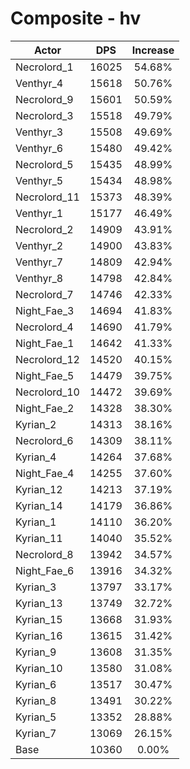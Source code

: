 # Composite - hv
| Actor | DPS | Increase |
|---|:---:|:---:|
|Necrolord_1|16025|54.68%|
|Venthyr_4|15618|50.76%|
|Necrolord_9|15601|50.59%|
|Necrolord_3|15518|49.79%|
|Venthyr_3|15508|49.69%|
|Venthyr_6|15480|49.42%|
|Necrolord_5|15435|48.99%|
|Venthyr_5|15434|48.98%|
|Necrolord_11|15373|48.39%|
|Venthyr_1|15177|46.49%|
|Necrolord_2|14909|43.91%|
|Venthyr_2|14900|43.83%|
|Venthyr_7|14809|42.94%|
|Venthyr_8|14798|42.84%|
|Necrolord_7|14746|42.33%|
|Night_Fae_3|14694|41.83%|
|Necrolord_4|14690|41.79%|
|Night_Fae_1|14642|41.33%|
|Necrolord_12|14520|40.15%|
|Night_Fae_5|14479|39.75%|
|Necrolord_10|14472|39.69%|
|Night_Fae_2|14328|38.30%|
|Kyrian_2|14313|38.16%|
|Necrolord_6|14309|38.11%|
|Kyrian_4|14264|37.68%|
|Night_Fae_4|14255|37.60%|
|Kyrian_12|14213|37.19%|
|Kyrian_14|14179|36.86%|
|Kyrian_1|14110|36.20%|
|Kyrian_11|14040|35.52%|
|Necrolord_8|13942|34.57%|
|Night_Fae_6|13916|34.32%|
|Kyrian_3|13797|33.17%|
|Kyrian_13|13749|32.72%|
|Kyrian_15|13668|31.93%|
|Kyrian_16|13615|31.42%|
|Kyrian_9|13608|31.35%|
|Kyrian_10|13580|31.08%|
|Kyrian_6|13517|30.47%|
|Kyrian_8|13491|30.22%|
|Kyrian_5|13352|28.88%|
|Kyrian_7|13069|26.15%|
|Base|10360|0.00%|
